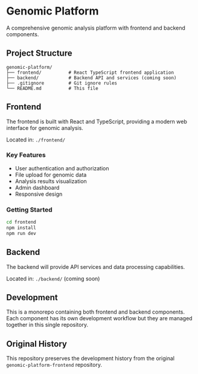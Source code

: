 # Genomic Platform

A comprehensive genomic analysis platform with frontend and backend components.

## Project Structure

```
genomic-platform/
├── frontend/          # React TypeScript frontend application
├── backend/           # Backend API and services (coming soon)
├── .gitignore         # Git ignore rules
└── README.md          # This file
```

## Frontend

The frontend is built with React and TypeScript, providing a modern web interface for genomic analysis.

Located in: `./frontend/`

### Key Features
- User authentication and authorization
- File upload for genomic data
- Analysis results visualization
- Admin dashboard
- Responsive design

### Getting Started
```bash
cd frontend
npm install
npm run dev
```

## Backend

The backend will provide API services and data processing capabilities.

Located in: `./backend/` (coming soon)

## Development

This is a monorepo containing both frontend and backend components. Each component has its own development workflow but they are managed together in this single repository.

## Original History

This repository preserves the development history from the original `genomic-platform-frontend` repository.